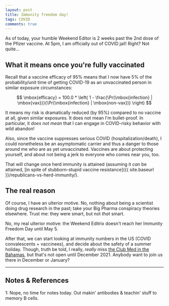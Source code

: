 ```yaml
---
layout: post
title: Immunity freedom day!
tags: COVID 
comments: true
---
```


As of today, your humble Weekend Editor is 2 weeks past the 2nd dose of the Pfizer
vaccine.  At 5pm, I am officially out of COVID jail!  Right?  Not quite&hellip;  


## What it means once you're fully vaccinated  

Recall that a vaccine efficacy of 95% means that I now have 5% of the probability/unit
time of getting COVID-19 as an unvaccinated person in similar exposure circumstances:  

$$
\mbox{efficacy} = 100.0 * \left( 1 - \frac{\Pr(\mbox{infection} | \mbox{vax})}{\Pr(\mbox{infection} | \mbox{non-vax})} \right)
$$

It means my risk is dramatically reduced (by 95%) compared to no vaccine at all, given
similar exposures.  It does not mean I'm bullet-proof.  In particular, it _does not mean_
that I can engage in COVID-risky behavior with wild abandon!  

Also, since the vaccine suppresses serious COVID (hospitalization/death), I could
nonetheless be an asymptomatic carrier and thus a danger to those around me who are as yet
unvaccinated.  Vaccines are about protecting yourself, and about not being a jerk to
everyone who comes near you, too.  

That will change once herd immunity is attained (assuming it _can_ be attained, 
[in spite of stubborn-stupid vaccine resistance]({{ site.baseurl }}/republicans-vs-herd-immunity/).  


## The real reason  

Of course, I have an ulterior motive.  No, nothing about being a scientist doing drug
research in the past; take your Big Pharma conspiracy theories elsewhere.  Trust me:
they were smart, but not _that_ smart.  

No, my real ulterior motive: the Weekend Editrix doesn't reach her Immunity Freedom Day
until May 5.  

After that, we can start looking at immunity numbers in the US (COVID convalescents +
vaccinees), and decide about the safety of a summer holiday.  Though, truth be told, I
really, _really_ miss [the Club Med in the Bahamas](https://www.clubmed.us/r/columbus-isle/y),
but that's not open until December 2021.  Anybody want to join us there in December or
January?  

---

## Notes &amp; References  

<!--
<sup id="fn1a">[[1]](#fn1)</sup>
<a id="fn1">1</a>: [↩](#fn1a)  
-->

<a id="fn1">1</a>: Nope, no time for notes today.  Out makin' antibodies &amp; teachin' stuff to memory B cells.  
